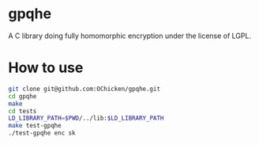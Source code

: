 # gpqhe
A C library doing fully homomorphic encryption under the license of LGPL.

# How to use

```sh
git clone git@github.com:OChicken/gpqhe.git
cd gpqhe
make
cd tests
LD_LIBRARY_PATH=$PWD/../lib:$LD_LIBRARY_PATH
make test-gpqhe
./test-gpqhe enc sk
````
